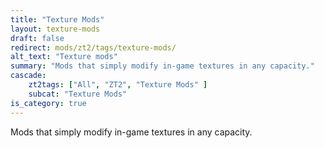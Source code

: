 ```yaml
---
title: "Texture Mods"
layout: texture-mods
draft: false
redirect: mods/zt2/tags/texture-mods/
alt_text: "Texture mods"
summary: "Mods that simply modify in-game textures in any capacity."
cascade:
    zt2tags: ["All", "ZT2", "Texture Mods" ]
    subcat: "Texture Mods"
is_category: true
---
```


Mods that simply modify in-game textures in any capacity.